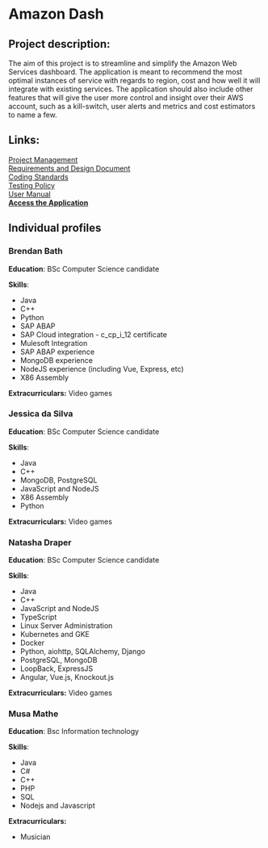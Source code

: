 # Amazon Dash

## Project description:
The aim of this project is to streamline and simplify the Amazon Web Services dashboard. The application is meant to recommend the most optimal instances of service with regards to region, cost and how well it will integrate with existing services. The application should also include other features that will give the user more control and insight over their AWS account, such as a kill-switch, user alerts and metrics and cost estimators to name a few.

## Links:
<a href="https://github.com/cos301-2019-se/Amazon-Dash/projects/1" target="_blank">Project Management</a>  
<a href="https://github.com/cos301-2019-se/Amazon-Dash/blob/master/documentation/architectural_design.pdf" target="_blank">Requirements and Design Document</a>  
<a href="https://github.com/cos301-2019-se/Amazon-Dash/blob/master/documentation/coding_standards.pdf" target="_blank">Coding Standards</a>  
<a href="https://github.com/cos301-2019-se/Amazon-Dash/blob/master/documentation/testing_policy.pdf" target="_blank">Testing Policy</a>  
<a href="https://github.com/cos301-2019-se/Amazon-Dash/blob/master/documentation/user_manual.pdf" target="_blank">User Manual</a>  
**<a href="http://amazon-dash.herokuapp.com/#/" target="_blank">Access the Application</a>**
  


## Individual profiles

### Brendan Bath
 
 **Education**:  BSc Computer Science candidate 
 
**Skills**:  
- Java
- C++
- Python
- SAP ABAP
- SAP Cloud integration - c_cp_i_12 certificate
- Mulesoft Integration
- SAP ABAP experience
- MongoDB experience
- NodeJS experience (including Vue, Express, etc)
- X86 Assembly

 **Extracurriculars:**
Video games

### Jessica da Silva
 
 **Education**:  BSc Computer Science candidate 
 
**Skills**:  
- Java
- C++
- MongoDB, PostgreSQL
- JavaScript and NodeJS
- X86 Assembly
- Python

 **Extracurriculars:**
Video games

### Natasha Draper
 
 **Education**:  BSc Computer Science candidate 
 
**Skills**:  
- Java
- C++
- JavaScript and NodeJS
- TypeScript
- Linux Server Administration
- Kubernetes and GKE
- Docker
- Python, aiohttp, SQLAlchemy, Django
- PostgreSQL, MongoDB
- LoopBack, ExpressJS
- Angular, Vue.js, Knockout.js

 **Extracurriculars:** Video games

### Musa Mathe
 
 **Education**: Bsc Information technology
 
**Skills**:  
- Java
- C#
- C++
- PHP
- SQL
- Nodejs and Javascript 

**Extracurriculars:** 
- Musician
